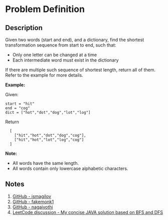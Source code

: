 # Problem Definition

## Description

Given two words (start and end), and a dictionary, find the shortest transformation sequence from start to end, such that:

* Only one letter can be changed at a time
* Each intermediate word must exist in the dictionary

If there are multiple such sequence of shortest length, return all of them. Refer to the example for more details.

**Example:**

Given:

```plaintext
start = "hit"
end = "cog"
dict = ["hot","dot","dog","lot","log"]
```

Return

```plaintext
  [
    ["hit","hot","dot","dog","cog"],
    ["hit","hot","lot","log","cog"]
  ]
```

**Note:**

* All words have the same length.
* All words contain only lowercase alphabetic characters.

## Notes

1. [GitHub - ismagilov](https://github.com/ismagilov/interviewbit/blob/f70118970261234c2c7932513094fff481c6856a/src/graphs/WordLadderII.java)
1. [GitHub - fakemonk1](https://github.com/fakemonk1/DataStructures-And-Algorithms-IB/blob/c94d48fc99282825ffb78144baddeeb990243145/src/graphs/WordLadder2.java)
1. [GitHub - nagajyothi](https://github.com/nagajyothi/InterviewBit/blob/master/Graphs/WordLadder2.java)
1. [LeetCode discussion - My concise JAVA solution based on BFS and DFS](https://leetcode.com/problems/word-ladder-ii/discuss/40475/My-concise-JAVA-solution-based-on-BFS-and-DFS)